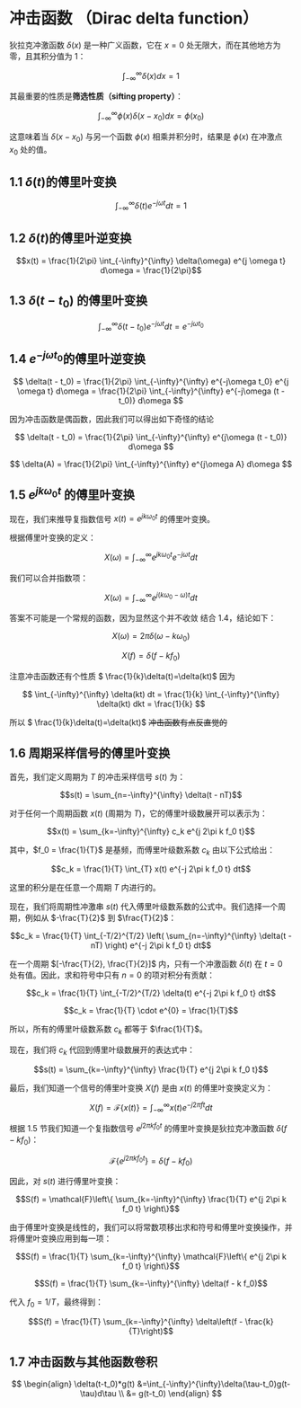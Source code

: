 # 冲击函数 （Dirac delta function）

狄拉克冲激函数 $\delta(x)$ 是一种广义函数，它在 $x=0$ 处无限大，而在其他地方为零，且其积分值为 1：

$$\int_{-\infty}^{\infty} \delta(x) dx = 1$$

其最重要的性质是**筛选性质（sifting property）**：

$$\int_{-\infty}^{\infty} \phi(x) \delta(x-x_0) dx = \phi(x_0)$$

这意味着当 $\delta(x-x_0)$ 与另一个函数 $\phi(x)$ 相乘并积分时，结果是 $\phi(x)$ 在冲激点 $x_0$ 处的值。

## 1.1 $\delta(t)$的傅里叶变换

$$\int_{-\infty}^{\infty} \delta(t) e^{-j\omega t} dt = 1$$

## 1.2 $\delta(t)$的傅里叶逆变换

$$x(t) = \frac{1}{2\pi} \int_{-\infty}^{\infty} \delta(\omega) e^{j \omega t} d\omega = \frac{1}{2\pi}$$

## 1.3 $\delta(t - t_0)$ 的傅里叶变换

$$
\int_{-\infty}^{\infty} \delta(t - t_0) e^{-j\omega t} dt = e^{-j\omega t_0}
$$

## 1.4 $e^{-j\omega t_0}$的傅里叶逆变换

$$
 \delta(t - t_0) = \frac{1}{2\pi} \int_{-\infty}^{\infty} e^{-j\omega t_0} e^{j \omega t} d\omega = \frac{1}{2\pi} \int_{-\infty}^{\infty} e^{-j\omega (t - t_0)} d\omega
$$

因为冲击函数是偶函数，因此我们可以得出如下奇怪的结论

$$
 \delta(t - t_0) =  \frac{1}{2\pi} \int_{-\infty}^{\infty} e^{j\omega (t - t_0)} d\omega
$$

$$
 \delta(A) =  \frac{1}{2\pi} \int_{-\infty}^{\infty} e^{j\omega A} d\omega
$$

## 1.5 $e^{j k \omega_0 t}$ 的傅里叶变换

现在，我们来推导复指数信号 $x(t) = e^{j k \omega_0 t}$ 的傅里叶变换。

根据傅里叶变换的定义：

$$X(\omega) = \int_{-\infty}^{\infty} e^{j k \omega_0 t} e^{-j \omega t} dt$$

我们可以合并指数项：

$$X(\omega) = \int_{-\infty}^{\infty} e^{j (k \omega_0 - \omega) t} dt$$

答案不可能是一个常规的函数，因为显然这个并不收敛
结合 1.4，结论如下：

$$
X(\omega) = 2\pi\delta(\omega - k \omega_0)
$$

$$
X(f) = \delta(f - k f_0)
$$

注意冲击函数还有个性质 $ \frac{1}{k}\delta(t)=\delta(kt)$
因为

$$
\int_{-\infty}^{\infty} \delta(kt) dt = \frac{1}{k} \int_{-\infty}^{\infty} \delta(kt) dkt = \frac{1}{k}
$$

所以 $ \frac{1}{k}\delta(t)=\delta(kt)$
~~冲击函数有点反直觉的~~

## 1.6 周期采样信号的傅里叶变换

首先，我们定义周期为 $T$ 的冲击采样信号 $s(t)$ 为：

$$s(t) = \sum_{n=-\infty}^{\infty} \delta(t - nT)$$

对于任何一个周期函数 $x(t)$ (周期为 $T$)，它的傅里叶级数展开可以表示为：

$$x(t) = \sum_{k=-\infty}^{\infty} c_k e^{j 2\pi k f_0 t}$$

其中，$f_0 = \frac{1}{T}$ 是基频，而傅里叶级数系数 $c_k$ 由以下公式给出：

$$c_k = \frac{1}{T} \int_{T} x(t) e^{-j 2\pi k f_0 t} dt$$

这里的积分是在任意一个周期 $T$ 内进行的。

现在，我们将周期性冲激串 $s(t)$ 代入傅里叶级数系数的公式中。我们选择一个周期，例如从 $-\frac{T}{2}$ 到 $\frac{T}{2}$：

$$c_k = \frac{1}{T} \int_{-T/2}^{T/2} \left( \sum_{n=-\infty}^{\infty} \delta(t - nT) \right) e^{-j 2\pi k f_0 t} dt$$

在一个周期 $[-\frac{T}{2}, \frac{T}{2}]$ 内，只有一个冲激函数 $\delta(t)$ 在 $t=0$ 处有值。因此，求和符号中只有 $n=0$ 的项对积分有贡献：

$$c_k = \frac{1}{T} \int_{-T/2}^{T/2} \delta(t) e^{-j 2\pi k f_0 t} dt$$

$$c_k = \frac{1}{T} \cdot e^{0} = \frac{1}{T}$$

所以，所有的傅里叶级数系数 $c_k$ 都等于 $\frac{1}{T}$。

现在，我们将 $c_k$ 代回到傅里叶级数展开的表达式中：

$$s(t) = \sum_{k=-\infty}^{\infty} \frac{1}{T} e^{j 2\pi k f_0 t}$$

最后，我们知道一个信号的傅里叶变换 $X(f)$ 是由 $x(t)$ 的傅里叶变换定义为：

$$X(f) = \mathcal{F}\{x(t)\} = \int_{-\infty}^{\infty} x(t) e^{-j 2\pi f t} dt$$

根据 1.5 节我们知道一个复指数信号 $e^{j 2\pi k f_0 t}$ 的傅里叶变换是狄拉克冲激函数 $\delta(f - k f_0)$：

$$\mathcal{F}\{e^{j 2\pi k f_0 t}\} = \delta(f - k f_0)$$

因此，对 $s(t)$ 进行傅里叶变换：

$$S(f) = \mathcal{F}\left\{ \sum_{k=-\infty}^{\infty} \frac{1}{T} e^{j 2\pi k f_0 t} \right\}$$

由于傅里叶变换是线性的，我们可以将常数项移出求和符号和傅里叶变换操作，并将傅里叶变换应用到每一项：

$$S(f) = \frac{1}{T} \sum_{k=-\infty}^{\infty} \mathcal{F}\left\{ e^{j 2\pi k f_0 t} \right\}$$

$$S(f) = \frac{1}{T} \sum_{k=-\infty}^{\infty} \delta(f - k f_0)$$

代入 $f_0 = 1/T$，最终得到：

$$S(f) = \frac{1}{T} \sum_{k=-\infty}^{\infty} \delta\left(f - \frac{k}{T}\right)$$

## 1.7 冲击函数与其他函数卷积

$$
\begin{align}
\delta(t-t_0)*g(t) &=\int_{-\infty}^{\infty}\delta(\tau-t_0)g(t-\tau)d\tau \\
     &= g(t-t_0)
\end{align}
$$
